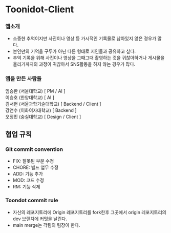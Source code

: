 # Toonidot-Client

### 앱소개
- 소중한 추억이지만 사진이나 영상 등 가시적인 기록물로 남아있지 않은 경우가 많다.
- 본인만의 기억을 구두가 아닌 다른 형태로 지인들과 공유하고 싶다.
- 추억 기록을 위해 사진이나 영상을 그때그때 촬영하는 것을 귀찮아하거나 게시물을 올리기까지의 과정이 귀찮아서 SNS활동을 하지 않는 경우가 많다.  

### 앱을 만든 사람들
임승환 (서울대학교) [ PM / AI ] <br>
이승호 (한양대학교) [ AI ] <br>
김서현 (서울과학기술대학교) [ Backend / Client ] <br>
강연수 (이화여자대학교) [ Backend ] <br>
오정민 (숭실대학교) [ Design / Client ]  

## 협업 규칙

### Git commit convention
- FIX: 잘못된 부분 수정
- CHORE: 빌드 업무 수정
- ADD: 기능 추가
- MOD: 코드 수정
- RM: 기능 삭제

### Toondot commit rule
- 자신의 레포지토리에 Origin 레포지토리를 fork한후 그곳에서 origin 레포지토리의 dev 브랜치에 커밋을 날린다.
- main merge는 각팀의 팀장이 한다.
